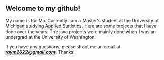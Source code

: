 ## Welcome to my github!

My name is Rui Ma. Currently I am a Master's student at the University of Michigan studying Applied Statistics. Here are some projects that I have done over the years. The java projects were mainly done when I was an undergrad at the University of Washington.

If you have any questions, please shoot me an email at __*raym2622@gmail.com*__. Thanks!
